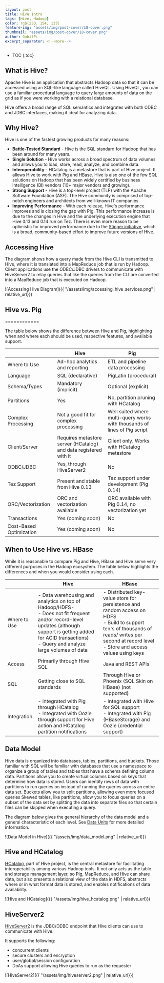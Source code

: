 ```yaml
---
layout: post
title: Hive Intro
tags: [Hive, Hadoop]
color: rgb(250, 154, 133)
feature-img: "assets/img/post-cover/18-cover.png"
thumbnail: "assets/img/post-cover/18-cover.png"
author: QubitPi
excerpt_separator: <!--more-->
---
```


<!--more-->

* TOC
{:toc}

## What is Hive?

Apache Hive is an application that abstracts Hadoop data so that it can be accessed using an SQL-like language called
HiveQL. Using HiveQL, you can use a familiar procedural language to query large amounts of data on the grid as if you
were working with a relational database.

Hive offers a broad range of SQL semantics and integrates with both ODBC and JDBC interfaces, making it ideal for
analyzing data.

## Why Hive?

Hive is one of the fastest growing products for many reasons:

- **Battle-Tested Standard** - Hive is the SQL standard for Hadoop that has been around for many years.
- **Single Solution** - Hive works across a broad spectrum of data volumes and allows you to load, store, read, analyze,
  and combine data.
- **Interoperability** - HCatalog is a metastore that is part of Hive project. It allows Hive to work with Pig and
  HBase. Hive is also one of the few SQL solutions on Hadoop that has been widely certified by business intelligence
  (BI) vendors (10+ major vendors and growing).
- **Strong Support** - Hive is a top-level project (TLP) with the Apache Software Foundation (ASF). The Hive community
  is comprised of top-notch engineers and architects from well-known IT companies.
- **Improving Performance** - With each release, Hive's performance improves and is closing the gap with Pig. This
  performance increase is due to the changes in Hive and the underlying execution engine that Hive 0.13 and 0.14 run
  on Tez. There is even more reason to be optimistic for improved performance due to the
  [Stinger initiative](http://hortonworks.com/labs/stinger/), which is a broad, community-based effort to improve
  future versions of Hive.

## Accessing Hive

The diagram shows how a query made from the Hive CLI is transmitted to Hive, where it is translated into a MapReduce job
that is run by Hadoop. Client applications use the ODBC/JDBC drivers to communicate with HiveServer2 to relay queries
that like the queries from the CLI are converted into a MapReduce job that is executed on Hadoop.

![Accessing Hive Diagram]({{ "/assets/img/accessing_hive_services.png" | relative_url}})

## Hive vs. Pig
============

The table below shows the difference between Hive and Pig, highlighting when and where each should be used, respective
features, and available support.

|                         | Hive                                                             | Pig                                                                       |
|-------------------------|------------------------------------------------------------------|---------------------------------------------------------------------------|
| Where to Use            | Ad-hoc analytics and reporting                                   | ETL and pipeline data processing                                          |
| Language                | SQL (declarative)                                                | PigLatin (procedural)                                                     |
| Schema/Types            | Mandatory (implicit)                                             | Optional (explicit)                                                       |
| Partitions              | Yes                                                              | No, partition pruning with HCatalog                                       |
| Complex Processing      | Not a good fit for complex processing                            | Well suited where multi-query works with thousands of lines of Pig script |
| Client/Server           | Requires metastore server (HCatalog) and data registered with it | Client only. Works with HCatalog metastore                                |
| ODBC/JDBC               | Yes, through HiveServer2                                         | No                                                                        |
| Tez Support             | Present and stable from Hive 0.13                                | Tez support under development (Pig 0.14)                                  |
| ORC/Vectorization       | ORC and vectorization available                                  | ORC available with Pig 0.14, no vectorization yet                         |
| Transactions            | Yes (coming soon)                                                | No                                                                        |
| Cost-Based Optimization | Yes (coming soon)                                                | No                                                                        |

## When to Use Hive vs. HBase 

While it is reasonable to compare Pig and Hive, HBase and Hive serve very different purposes in the Hadoop ecosystem.
The table below highlights the differences and when you would consider using each.

|              | Hive                                                                                                                                                                                                                     | HBase                                                                                                                                                                                                  |
|--------------|--------------------------------------------------------------------------------------------------------------------------------------------------------------------------------------------------------------------------|--------------------------------------------------------------------------------------------------------------------------------------------------------------------------------------------------------|
| Where to Use | - Data warehousing and analytics on top of Hadoop/HDFS- <br />- Does not fit frequent and/or record-level updates (although support is getting added for ACID transactions)<br />- Query and analyze large volumes of data | - Distributed key-value store for persistence and random access on HDFS<br />- Build to support ten's of thousands of reads/ writes per second at record level<br />- Store and access values using keys |
| Access       | Primarily through Hive SQL                                                                                                                                                                                               | Java and REST APIs                                                                                                                                                                                     |
| SQL          | Getting close to SQL standards                                                                                                                                                                                           | Through Hive or Phoenix (SQL Skin on HBase) (not supported)                                                                                                                                            |
| Integration  | - Integrated with Pig through HCatalog<br />- Integrated with Oozie through support for Hive action and HCatalog partition notifications                                                                                   | - Integrated with Hive for SQL support<br />- Integrated with Pig (HBaseStorage) and Oozie (credential support)                                                                                          |

## Data Model

Hive data is organized into databases, tables, partitions, and buckets. Those familiar with SQL will be familiar with
databases that use a namespace to organize a group of tables and tables that have a schema defining column data.
Partitions allow you to create virtual columns based on keys that determine how data is stored. Users can identify rows
of data with partitions to run queries on instead of running the queries across an entire data set. Buckets allow you to
split partitions, allowing even more focused queries Skewed tables, like partitions, allow you to focus queries on a
subset of the data set by splitting the data into separate files so that certain files can be skipped when executing a
query.

The diagram below gives the general hierarchy of the data model and a general characteristic of each level. See
[Data Units](https://cwiki.apache.org/confluence/display/Hive/Tutorial#Tutorial-DataUnits) for more detailed
information.

![Data Model in Hive]({{ "/assets/img/data_model.png" | relative_url}})

## Hive and HCatalog

[HCatalog](https://cwiki.apache.org/confluence/display/Hive/HCatalog), part of Hive project, is the central metastore
for facilitating interoperability among various Hadoop tools. It not only acts as the table and storage management
layer, so Pig, MapReduce, and Hive can share data, but also presents a relational view of the data in HDFS, abstracts
where or in what format data is stored, and enables notifications of data availability.

![Hive and HCatalog]({{ "/assets/img/hive_hcatalog.png" | relative_url}})

## HiveServer2

[HiveServer2](https://cwiki.apache.org/confluence/display/Hive/Setting%20Up%20HiveServer2#SettingUpHiveServer2-HiveServer2)
is the JDBC/ODBC endpoint that Hive clients can use to communicate with Hive.

It supports the following:

* concurrent clients
* secure clusters and encryption
* user/global/session configuration
* DoAs support allowing Hive queries to run as the requester

![HiveServer2]({{ "/assets/img/hiveserver2.png" | relative_url}})
